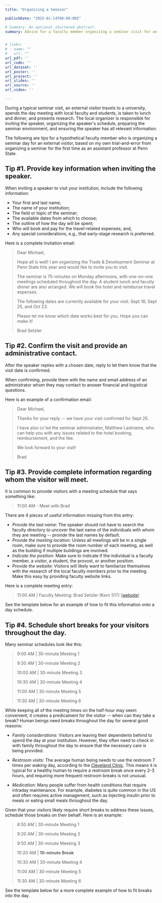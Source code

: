 ```yaml
---
title: "Organizing a Seminar"

publishDate: "2025-01-14T00:00:00Z"

# Summary. An optional shortened abstract.
summary: Advice for a faculty member organizing a seminar visit for an external speaker.


# links:
# - name: ""
#   url: ""
url_pdf: ''
url_code: ''
url_dataset: ''
url_poster: ''
url_project: ''
url_slides: ''
url_source: ''
url_video: ''

---
```


During a typical seminar visit, an external visitor travels to a university, spends the day meeting with local faculty and students, is taken to lunch and dinner, and presents research. The local organizer is responsible for inviting the speaker, organizing the speaker's schedule, preparing the seminar environment, and ensuring the speaker has all relevant information. 

The following are tips for a hypothetical faculty member who is organizing a seminar day for an external visitor, based on my own trial-and-error from organizing a seminar for the first time as an assistant professor at Penn State.




## Tip #1. Provide key information when inviting the speaker.

When inviting a speaker to visit your institution, include the following information:

- Your first and last name;
- The name of your institution; 
- The field or topic of the seminar;
- The available dates from which to choose;
- The outline of how the day will be spent; 
- Who will book and pay for the travel-related expenses; and,
- Any special considerations, e.g., that early-stage research is preferred.

Here is a complete invitation email:

> Dear Michael,
> 
> Hope all is well! I am organizing the Trade & Development Seminar at Penn State this year and would like to invite you to visit. 
> 
> The seminar is 75-minutes on Monday afternoons, with one-on-one meetings scheduled throughout the day. A student lunch and faculty dinner are also arranged. We will book the hotel and reimburse travel expenses. 
>
> The following dates are currently available for your visit: Sept 18, Sept 25, and Oct 23.
> 
> Please let me know which date works best for you. Hope you can make it! 
> 
> Brad Setzler


## Tip #2. Confirm the visit and provide an administrative contact.

After the speaker replies with a chosen date, reply to let them know that the visit date is confirmed. 

When confirming, provide them with the name and email address of an administrator whom they may contact to answer financial and logistical questions.

Here is an example of a confirmation email:

> Dear Michael,
> 
> Thanks for your reply -- we have your visit confirmed for Sept 25.
> 
> I have also cc'ed the seminar administrator, Matthew Lastname, who can help you with any issues related to the hotel booking, reimbursement, and the like.
> 
> We look forward to your visit!
> 
> Brad 


## Tip #3. Provide complete information regarding whom the visitor will meet.

It is common to provide visitors with a meeting schedule that says something like:

> 11:00 AM - Meet with Brad 

There are 4 pieces of useful information missing from this entry:

- *Provide the last name:* The speaker should not have to search the faculty directory to uncover the last name of the individuals with whom they are meeting -- provide the last names by default. 
- *Provide the meeting location:* Unless all meetings will be in a single room, make sure to provide the room number of each meeting, as well as the building if multiple buildings are involved.
- *Indicate the position:* Make sure to indicate if the individual is a faculty member, a visitor, a student, the provost, or another position.
- *Provide the website:* Visitors will likely want to familiarize themselves with the research of the local faculty members prior to the meeting. Make this easy by providing faculty website links. 

Here is a complete meeting entry:

> 11:00 AM | Faculty Meeting: Brad Setzler (Kern 517) [[website](https://www.bradleysetzler.com)]

See the template below for an example of how to fit this information onto a day schedule.


## Tip #4. Schedule short breaks for your visitors throughout the day.

Many seminar schedules look like this:

> 9:00 AM | 30-minute Meeting 1
> 
> 9:30 AM | 30-minute Meeting 2
> 
> 10:00 AM | 30-minute Meeting 3
> 
> 10:30 AM | 30-minute Meeting 4
> 
> 11:00 AM | 30-minute Meeting 5
> 
> 11:30 AM | 30-minute Meeting 6 

While keeping all of the meeting times on the half-hour may seem convenient, it creates a predicament for the visitor -- when can they take a break? Human beings need breaks throughout the day for several good reasons:

- *Family considerations:* Visitors are leaving their dependents behind to spend the day at your institution. However, they often need to check in with family throughout the day to ensure that the necessary care is being provided. 

- *Restroom visits:* The average human being needs to use the restroom 7 times per waking day, according to the [Cleveland Clinic](https://health.clevelandclinic.org/how-often-should-you-pee). This means it is typical for a healthy human to require a restroom break once every 2-3 hours, and requiring more frequent restroom breaks is not unusual. 

- *Medication:* Many people suffer from health conditions that require intraday maintenance. For example, diabetes is quite common in the US and often requires active management, such as injecting insulin prior to meals or eating small meals throughout the day.  

Given that your visitors likely require short breaks to address these issues, schedule those breaks on their behalf. Here is an example:


> 8:50 AM | 30-minute Meeting 1
> 
> 9:20 AM | 30-minute Meeting 2
> 
> 9:50 AM | 30-minute Meeting 3
> 
> 10:20 AM | **10-minute Break**
> 
> 10:30 AM | 30-minute Meeting 4
> 
> 11:00 AM | 30-minute Meeting 5
> 
> 11:30 AM | 30-minute Meeting 6 



See the template below for a more complete example of how to fit breaks into the day.







